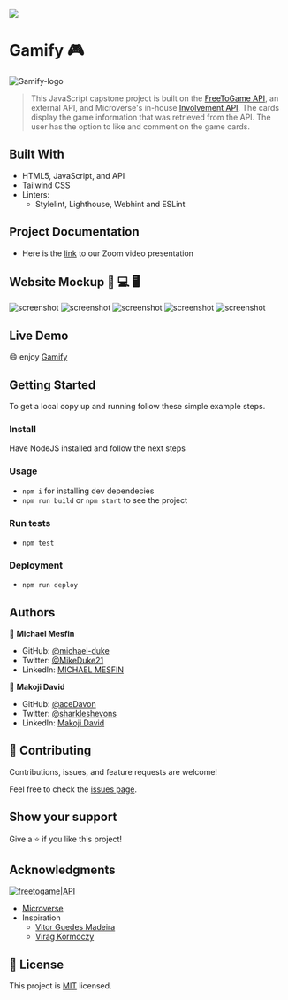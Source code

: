 ![](https://img.shields.io/badge/Microverse-blueviolet)

# Gamify :video_game:
![Gamify-logo](https://user-images.githubusercontent.com/84629565/187074059-173cac56-c479-4ebb-aeeb-888d98c04ab5.png)
> This JavaScript capstone project is built on the [FreeToGame API](https://www.freetogame.com/api-doc), an external API, and Microverse's in-house [Involvement API](https://www.notion.so/microverse/Involvement-API-869e60b5ad104603aa6db59e08150270). The cards display the game information that was retrieved from the API. The user has the option to like and comment on the game cards.


## Built With

- HTML5, JavaScript, and API
- Tailwind CSS
- Linters:
  - Stylelint, Lighthouse, Webhint and ESLint

## Project Documentation

- Here is the [link](https://drive.google.com/file/d/15B_4pZ8LjQf_niIBs0kPBHx7DK_IGTpZ/view?usp=sharing) to our Zoom video presentation
## Website Mockup 📱 💻 🖥️
![screenshot](https://user-images.githubusercontent.com/84629565/187894405-7056de60-710b-494c-b984-d26cecf99f65.jpg)
![screenshot](https://user-images.githubusercontent.com/84629565/187895653-436ffa1c-7f5c-4935-9d8b-702bf3308801.jpg)
![screenshot](https://user-images.githubusercontent.com/84629565/187895998-f49aa6c3-ebad-4af9-9ca7-b06f960e4cf5.jpg)
![screenshot](https://user-images.githubusercontent.com/84629565/187896350-990803eb-c4cd-466f-91d6-69c6faf84a23.jpg)
![screenshot](https://user-images.githubusercontent.com/84629565/187896127-3ac746f4-af34-4357-8c1a-1a5ffb14970e.jpg)
## Live Demo 

:smile: enjoy [Gamify](https://michael-duke.github.io/Gamify/)

## Getting Started

To get a local copy up and running follow these simple example steps.
### Install
Have NodeJS installed and follow the next steps
### Usage
- `npm i` for installing dev dependecies
- `npm run build` or `npm start` to see the project
### Run tests
- `npm test`
### Deployment
- `npm run deploy`

## Authors

👤 **Michael Mesfin**

- GitHub: [@michael-duke](https://github.com/michael-duke)
- Twitter: [@MikeDuke21](https://twitter.com/MikeDuke21)
- LinkedIn: [MICHAEL MESFIN](https://www.linkedin.com/in/michael-21-duke/)

👤 **Makoji David**

- GitHub: [@aceDavon](https://github.com/aceDavon)
- Twitter: [@sharkleshevons](https://twitter.com/sharkleshevon)
- LinkedIn: [Makoji David](https://www.linkedin.com/in/david-makoji-b6090971/)


## 🤝 Contributing

Contributions, issues, and feature requests are welcome!

Feel free to check the [issues page](../../issues/).

## Show your support

Give a ⭐️ if you like this project!

## Acknowledgments
[![freetogame|API](https://user-images.githubusercontent.com/84629565/187097678-aefa5779-97c2-46f4-9f3f-8c0ae79bf0cd.png)](https://www.freetogame.com/api-doc)
- [Microverse](https://microverse.org)
- Inspiration
  - [Vitor Guedes Madeira](https://github.com/Vitor-Guedes-Madeira)
  - [Virag Kormoczy](https://github.com/virag-ky)

## 📝 License

This project is [MIT](./MIT.md) licensed.
